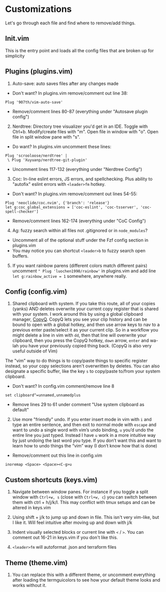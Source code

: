 # Customizations

Let's go through each file and find where to remove/add things.

## Init.vim

This is the entry point and loads all the config files that are broken up for simplicity

## Plugins (plugins.vim)
1. Auto-save: auto saves files after any changes made
- Don't want? In plugins.vim remove/comment out line 38:
```
Plug '907th/vim-auto-save'
```
- Remove/comment lines 80-87 (everything under "Autosave plugin config")

2. Nerdtree: Directory tree visualizer you'd get in an IDE. Toggle with Ctrl+b. Modify/create files with "m". Open file in window with "o". Open file in split window pane with "s". 

- Do want? In plugins.vim uncomment these lines:
```
Plug 'scrooloose/nerdtree' |
 \ Plug 'Xuyuanp/nerdtree-git-plugin'
```
- Uncomment lines 117-132 (everything under "Nerdtree Config")

3. Coc: In-line eslint errors, JS errors, and spellchecking. Plus ability to "autofix" eslint errors with `<leader>fm` hotkey.
- Don't want? In plugins.vim remove/comment out lines 54-55:
```
Plug 'neoclide/coc.nvim', {'branch': 'release'}
let g:coc_global_extensions = ['coc-eslint', 'coc-tsserver', 'coc-spell-checker']
```
- Remove/comment lines 162-174 (everything under "CoC Config")

4. Ag: fuzzy search within all files not .gitignored or in `node_modules`?

- Uncomment all of the optional stuff under the Fzf config section in plugins.vim
- You may notice you can shortcut `<leader>b` to fuzzy search open buffers.

5. If you want rainbow parens (different colors match different pairs) uncomment `" Plug 'luochen1990/rainbow'`  in plugins.vim and add line `let g:rainbow_active = 1` somewhere, anywhere really.

## Config (config.vim)

1. Shared clipboard with system. If you take this route, all of your copies (yanks) AND deletes overwrite your current copy register that is shared with your system.
I work around this by using a global clipboard manager, [CopyQ](https://hluk.github.io/CopyQ/).
CopyQ lets you see your clip history and can be bound to open with a global hotkey, and then use arrow keys to nav to a previous enter paste/select it as your current clip.
So in a workflow you might delete a line in vim with `dd`, then that line will overwrite your clipboard, then you press the CopyQ hotkey, `down` arrow, `enter` and wa-lah you have your previously copied thing back. (CopyQ is also very useful outside of Vim)

The "vim" way to do things is to copy/paste things to specific register instead, so your copy selections aren't overwritten by deletes. You can also designate a specific buffer, like the key `s` to copy/paste to/from your system clipboard. 

- Don't want? In config.vim comment/remove line 8
```
set clipboard^=unnamed,unnamedplus
```
- Remove lines 29 to 61 under comment "Use system clipboard as default"

2. Use more "friendly" undo.
If you enter insert mode in vim with `i` and type an entire sentence, and then exit to normal mode with `escape` and want to undo a single word with vim’s undo binding, `u` you’d undo the entire line you just typed.
Instead I have `u` work in a more intuitive way by just undoing the last word you type. If you don’t want this and want to learn how to undo things the “vim” way (I don’t know how that is done)

- Remove/comment out this line in config.vim
```
inoremap <Space> <Space><C-g>u
```

## Custom shortcuts (keys.vim)

1. Navigate between window panes. For instance if you toggle a split window with `Ctrl+w, s` (close with `Ctrl+w, c`) you can switch between them with ctrl + h/j/k/l. This may conflict with tmux setups and can be altered in keys.vim

2. Using shift + j/k to jump up and down in file. This isn't very vim-like, but I like it. Will feel intuitive after moving up and down with j/k

3. Indent visually selected blocks or current line with `<` / `>`. You can comment out 16-21 in keys.vim if you don't like this.

4. `<leader>fm` will autoformat .json and terraform files

## Theme (theme.vim)

1. You can replace this with a different theme, or uncomment everything after loading the termguicolors to see how your default theme looks and works without it.
